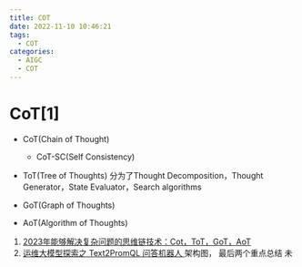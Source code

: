```yaml
---
title: COT
date: 2022-11-10 10:46:21
tags:
  - COT
categories: 
  - AIGC
  - COT  
---
```


<p></p>
<!-- more -->


# CoT[1]
+ CoT(Chain of Thought)
  - CoT-SC(Self Consistency)
   
+ ToT(Tree of Thoughts)
  分为了Thought Decomposition，Thought Generator，State Evaluator，Search algorithms

+ GoT(Graph of Thoughts)

+ AoT(Algorithm of Thoughts)
  

1. [2023年能够解决复杂问题的思维链技术：Cot，ToT，GoT，AoT](https://zhuanlan.zhihu.com/p/654034193)
100. [运维大模型探索之 Text2PromQL 问答机器人 ](https://mp.weixin.qq.com/s/nXoZJ4xfgihA2mnBQ8EdIQ)     架构图， 最后两个重点总结   未
